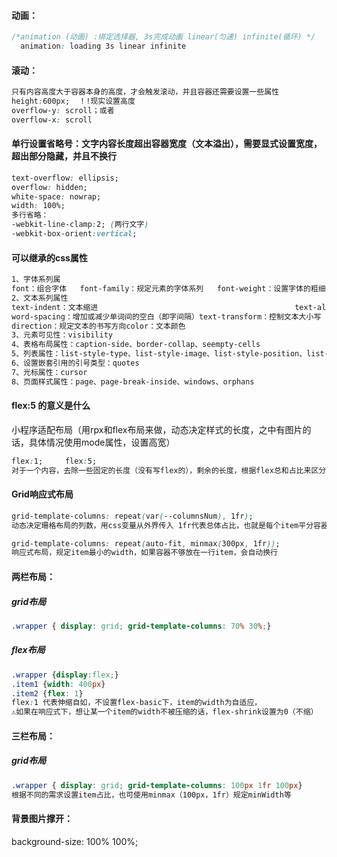 #### 动画：

```css
/*animation (动画) :绑定选择器, 3s完成动画 linear(匀速) infinite(循环) */
  animation: loading 3s linear infinite
```

#### 滚动：

```css
只有内容高度大于容器本身的高度，才会触发滚动，并且容器还需要设置一些属性
height:600px;  ！!现实设置高度
overflow-y: scroll；或者
overflow-x: scroll
```

#### 单行设置省略号：文字内容长度超出容器宽度（文本溢出），需要显式设置宽度，超出部分隐藏，并且不换行

```css
text-overflow: ellipsis;
overflow: hidden;
white-space: nowrap;
width: 100%;
多行省略：
-webkit-line-clamp:2; (两行文字)
-webkit-box-orient:vertical;
```

#### 可以继承的css属性

```css
1、字体系列属
font：组合字体	font-family：规定元素的字体系列	font-weight：设置字体的粗细	font-size：设置字体的尺寸	font-style：定义字体的风格
2、文本系列属性
text-indent：文本缩进 											text-align：文本水平对齐					text-shadow：设置文本阴影			line-height：行高
word-spacing：增加或减少单词间的空白（即字间隔）text-transform：控制文本大小写
direction：规定文本的书写方向color：文本颜色
3、元素可见性：visibility
4、表格布局属性：caption-side、border-collap、seempty-cells
5、列表属性：list-style-type、list-style-image、list-style-position、list-style
6、设置嵌套引用的引号类型：quotes
7、光标属性：cursor
8、页面样式属性：page、page-break-inside、windows、orphans
```

#### flex:5 的意义是什么

小程序适配布局（用rpx和flex布局来做，动态决定样式的长度，之中有图片的话，具体情况使用mode属性，设置高宽）

```css
flex:1;		flex:5;   
对于一个内容，去除一些固定的长度（没有写flex的），剩余的长度，根据flex总和占比来区分，对于移动端适配是经常手段
```

#### Grid响应式布局

```css
grid-template-columns: repeat(var(--columnsNum), 1fr);
动态决定珊格布局的列数，用css变量从外界传入 1fr代表总体占比，也就是每个item平分容器宽度
```

```css
grid-template-columns: repeat(auto-fit, minmax(300px, 1fr));
响应式布局，规定item最小的width，如果容器不够放在一行item，会自动换行
```

#### 两栏布局：

##### grid布局

```css
.wrapper { display: grid; grid-template-columns: 70% 30%;}
```

##### flex布局

```css
.wrapper {display:flex;} 
.item1 {width: 400px}
.item2 {flex: 1} 
flex:1 代表伸缩自如，不设置flex-basic下，item的width为自适应，
⚠️如果在响应式下，想让某一个item的width不被压缩的话，flex-shrink设置为0（不缩）
```

#### 三栏布局：

##### grid布局

```css
.wrapper { display: grid; grid-template-columns: 100px 1fr 100px} 
根据不同的需求设置item占比，也可使用minmax（100px，1fr）规定minWidth等
```

#### 背景图片撑开：

 background-size: 100% 100%;
